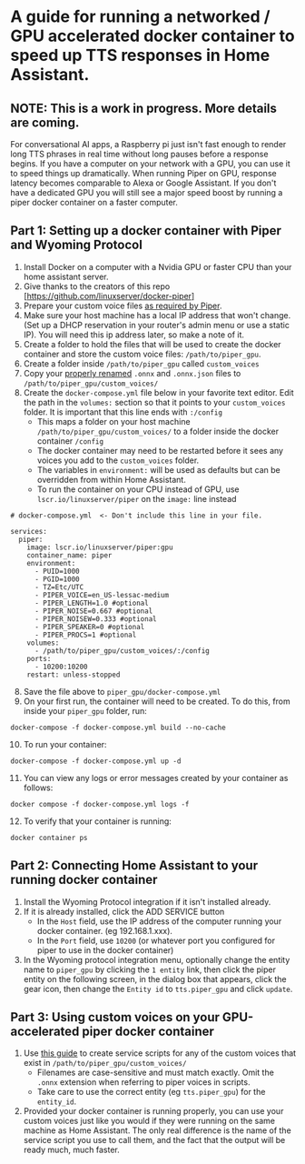 # A guide for running a networked / GPU accelerated docker container to speed up TTS responses in Home Assistant.
## NOTE: This is a work in progress.  More details are coming.
For conversational AI apps, a Raspberry pi just isn't fast enough to render long TTS phrases in real time without long pauses before a response begins.  If you have a computer on your network with a GPU, you can use it to speed things up dramatically.   When running Piper on GPU, response latency becomes comparable to Alexa or Google Assistant.  If you don't have a dedicated GPU you will still see a major speed boost by running a piper docker container on a faster computer.


## Part 1: Setting up a docker container with Piper and Wyoming Protocol
1. Install Docker on a computer with a Nvidia GPU or faster CPU than your home assistant server.
2. Give thanks to the creators of this repo [https://github.com/linuxserver/docker-piper] 
3. Prepare your custom voice files [as required by Piper](renaming_and_preparing_custom_piper_voices.md). 
4. Make sure your host machine has a local IP address that won't change.  (Set up a DHCP reservation in your router's admin menu or use a static IP).  You will need this ip address later, so make a note of it.
5. Create a folder to hold the files that will be used to create the docker container and store the custom voice files: `/path/to/piper_gpu`. 
6. Create a folder inside `/path/to/piper_gpu` called `custom_voices`
7. Copy your [properly renamed](renaming_and_preparing_custom_piper_voices.md) `.onnx` and `.onnx.json` files to `/path/to/piper_gpu/custom_voices/`
8. Create the `docker-compose.yml` file below in your favorite text editor.  Edit the path in the `volumes:` section so that it points to your `custom_voices` folder.  It is important that this line ends with `:/config`
   -  This  maps a folder on your host machine `/path/to/piper_gpu/custom_voices/` to a folder inside the docker container `/config`
   -  The docker container may need to be restarted before it sees any voices you add to the `custom_voices` folder.
   -  The variables in `environment:` will be used as defaults but can be overridden from within Home Assistant.
   -  To run the container on your CPU instead of GPU, use `lscr.io/linuxserver/piper` on the `image:` line instead
   
```
# docker-compose.yml  <- Don't include this line in your file.

services:
  piper:
    image: lscr.io/linuxserver/piper:gpu
    container_name: piper
    environment:
      - PUID=1000
      - PGID=1000
      - TZ=Etc/UTC
      - PIPER_VOICE=en_US-lessac-medium
      - PIPER_LENGTH=1.0 #optional
      - PIPER_NOISE=0.667 #optional
      - PIPER_NOISEW=0.333 #optional
      - PIPER_SPEAKER=0 #optional
      - PIPER_PROCS=1 #optional
    volumes:
      - /path/to/piper_gpu/custom_voices/:/config
    ports:
      - 10200:10200
    restart: unless-stopped
```
8. Save the file above to `piper_gpu/docker-compose.yml`
9. On your first run, the container will need to be created. To do this, from inside your `piper_gpu` folder, run:

```
docker-compose -f docker-compose.yml build --no-cache
```

10. To run your container:
```
docker-compose -f docker-compose.yml up -d
```

11. You can view any logs or error messages created by your container as follows:
```
docker compose -f docker-compose.yml logs -f
```

12. To verify that your container is running:
```
docker container ps
```

## Part 2: Connecting Home Assistant to your running docker container
1. Install the Wyoming Protocol integration if it isn't installed already.
2. If it is already installed, click the ADD SERVICE button
      -  In the `Host` field, use the IP address of the computer running your docker container. (eg 192.168.1.xxx).
      -  In the `Port` field, use `10200` (or whatever port you configured for piper to use in the docker container)
3. In the Wyoming protocol integration menu, optionally change the entity name to `piper_gpu` by clicking the `1 entity` link, then click the piper entity on the following screen, in the dialog box that appears, click the gear icon, then change the `Entity id` to `tts.piper_gpu` and click `update`.

## Part 3: Using custom voices on your GPU-accelerated piper docker container

1. Use [this guide](home_assistant_custom_voice_scripts.md) to create service scripts for any of the custom voices that exist in `/path/to/piper_gpu/custom_voices/`  
    - Filenames are case-sensitive and must match exactly.  Omit the `.onnx` extension when referring to piper voices in scripts.
    - Take care to use the correct entity (eg `tts.piper_gpu`) for the `entity_id`.
2. Provided your docker container is running properly, you can use your custom voices just like you would if they were running on the same machine as Home Assistant. The only real difference is the name of the service script you use to call them, and the fact that the output will be ready much, much faster.
    
    


